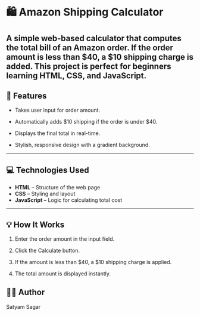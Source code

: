 # 🛍️ Amazon Shipping Calculator

A simple web-based calculator that computes the total bill of an Amazon order. If the order amount is less than $40, a $10 shipping charge is added. This project is perfect for beginners learning HTML, CSS, and JavaScript.
---

## 🚀 Features

- Takes user input for order amount.

- Automatically adds $10 shipping if the order is under $40.

- Displays the final total in real-time.

- Stylish, responsive design with a gradient background.
---

## 💻 Technologies Used

- **HTML** – Structure of the web page
- **CSS** – Styling and layout
- **JavaScript** – Logic for calculating total cost

---

 ## 💡 How It Works

1. Enter the order amount in the input field.

2. Click the Calculate button.

3. If the amount is less than $40, a $10 shipping charge is applied.

4. The total amount is displayed instantly.

## 🧑‍💻 Author
Satyam Sagar


